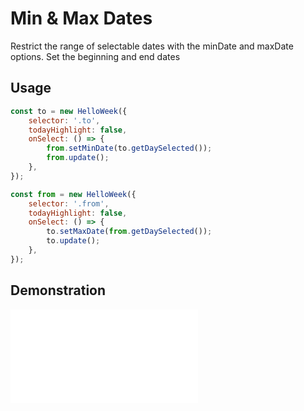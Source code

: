 # Min & Max Dates

Restrict the range of selectable dates with the minDate and maxDate options. Set the beginning and end dates

## Usage

```js
const to = new HelloWeek({
    selector: '.to',
    todayHighlight: false,
    onSelect: () => {
        from.setMinDate(to.getDaySelected());
        from.update();
    },
});

const from = new HelloWeek({
    selector: '.from',
    todayHighlight: false,
    onSelect: () => {
        to.setMaxDate(from.getDaySelected());
        to.update();
    },
});
```

## Demonstration

<iframe
    src="docs/v3/demos/min-max.html"
    frameborder="no"
    allowfullscreen="allowfullscreen">
</iframe>
